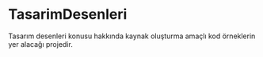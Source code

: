 # TasarimDesenleri
Tasarım desenleri konusu hakkında kaynak oluşturma amaçlı kod örneklerin yer alacağı projedir.
